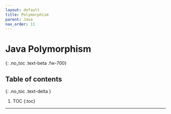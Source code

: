 ```yaml
---
layout: default
title: Polymorphism
parent: Java
nav_order: 11
---
```


# Java Polymorphism
{: .no_toc .text-beta .fw-700}

## Table of contents
{: .no_toc .text-delta }

1. TOC
{:toc}

---
